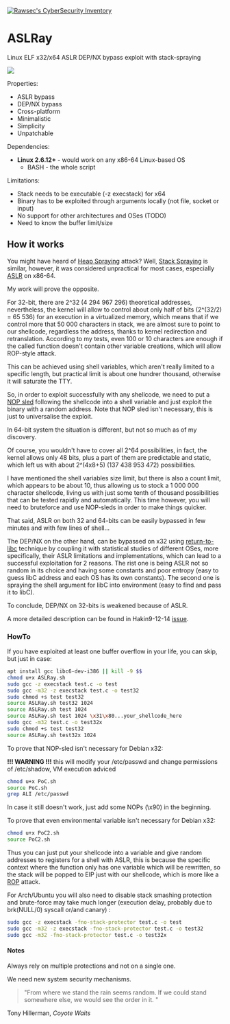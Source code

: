 [![Rawsec's CyberSecurity Inventory](http://list.rawsec.ml/img/badges/Rawsec-inventoried-FF5050_flat-square.svg)](http://list.rawsec.ml/tools.html#ASLRay)

# ASLRay
Linux ELF x32/x64 ASLR DEP/NX bypass exploit with stack-spraying

![](https://i.imgur.com/mBuqu8J.jpg)

Properties:
* ASLR bypass
* DEP/NX bypass
* Cross-platform
* Minimalistic
* Simplicity
* Unpatchable

Dependencies:
* **Linux 2.6.12+** - would work on any x86-64 Linux-based OS
	- BASH - the whole script

Limitations:
* Stack needs to be executable (-z execstack) for x64
* Binary has to be exploited through arguments locally (not file, socket or input)
* No support for other architectures and OSes (TODO)
* Need to know the buffer limit/size

## How it works
You might have heard of [Heap Spraying](https://www.corelan.be/index.php/2011/12/31/exploit-writing-tutorial-part-11-heap-spraying-demystified/) attack? Well, [Stack Spraying](http://j00ru.vexillium.org/?p=769) is similar, however, it was considered unpractical for most cases, especially [ASLR](https://en.wikipedia.org/wiki/Address_space_layout_randomization) on x86-64.

My work will prove the opposite.

For 32-bit, there are 2^32 (4 294 967 296) theoretical addresses, nevertheless, the kernel will allow to control about only half of bits (2^(32/2) = 65 536) for an execution in a virtualized memory, which means that if we control more that 50 000 characters in stack, we are almost sure to point to our shellcode, regardless the address, thanks to kernel redirection and retranslation. According to my tests, even 100 or 10 characters are enough if the called function doesn't contain other variable creations, which will allow ROP-style attack.

This can be achieved using shell variables, which aren't really limited to a specific length, but practical limit is about one hundrer thousand, otherwise it will saturate the TTY.

So, in order to exploit successfully with any shellcode, we need to put a [NOP sled](https://en.wikipedia.org/wiki/NOP_slide) following the shellcode into a shell variable and just exploit the binary with a random address. Note that NOP sled isn't necessary, this is just to universalise the exploit.


In 64-bit system the situation is different, but not so much as of my discovery.

Of course, you wouldn't have to cover all 2^64 possibilities, in fact, the kernel allows only 48 bits, plus a part of them are predictable and static, which left us with about 2^(4x8+5) (137 438 953 472) possibilities.

I have mentioned the shell variables size limit, but there is also a count limit, which appears to be about 10, thus allowing us to stock a 1 000 000 character shellcode, living us with just some tenth of thousand possibilities that can be tested rapidly and automatically. This time however, you will need to bruteforce and use NOP-sleds in order to make things quicker.

That said, ASLR on both 32 and 64-bits can be easily bypassed in few minutes and with few lines of shell...

The DEP/NX on the other hand, can be bypassed on x32 using [return-to-libc](https://www.exploit-db.com/docs/28553.pdf) technique by coupling it with statistical studies of different OSes, more specifically, their ASLR limitations and implementations, which can lead to a successful exploitation for 2 reasons.
The rist one is being ASLR not so random in its choice and having some constants and poor entropy (easy to guess libC address and each OS has its own constants).
The second one is spraying the shell argument for libC into environment (easy to find and pass it to libC).

To conclude, DEP/NX on 32-bits is weakened because of ASLR.

A more detailed description can be found in Hakin9-12-14 [issue](https://hakin9.org/download/hakin9-open-open-source-tools/).

### HowTo

If you have exploited at least one buffer overflow in your life, you can skip, but just in case:
```bash
apt install gcc libc6-dev-i386 || kill -9 $$
chmod u+x ASLRay.sh
sudo gcc -z execstack test.c -o test
sudo gcc -m32 -z execstack test.c -o test32
sudo chmod +s test test32
source ASLRay.sh test32 1024
source ASLRay.sh test 1024
source ASLRay.sh test 1024 \x31\x80...your_shellcode_here
sudo gcc -m32 test.c -o test32x
sudo chmod +s test test32
source ASLRay.sh test32x 1024
```
To prove that NOP-sled isn't necessary for Debian x32:

**!!! WARNING !!!** this will modify your /etc/passwd and change permissions of /etc/shadow, VM execution adviced
```bash
chmod u+x PoC.sh
source PoC.sh
grep ALI /etc/passwd
```
In case it still doesn't work, just add some NOPs (\x90) in the beginning.

To prove that even environmental variable isn't necessary for Debian x32:
```bash
chmod u+x PoC2.sh
source PoC2.sh
```

Thus you can just put your shellcode into a variable and give random addresses to registers for a shell with ASLR, this is because the specific context where the function only has one variable which will be rewritten, so the stack will be popped to EIP just with our shellcode, which is more like a [ROP](https://www.rapid7.com/resources/rop-exploit-explained/) attack.


For Arch/Ubuntu you will also need to disable stack smashing protection and brute-force may take much longer (execution delay, probably due to brk(NULL/0) syscall or/and canary) :
```bash
sudo gcc -z execstack -fno-stack-protector test.c -o test
sudo gcc -m32 -z execstack -fno-stack-protector test.c -o test32
sudo gcc -m32 -fno-stack-protector test.c -o test32x
```

#### Notes

Always rely on multiple protections and not on a single one.

We need new system security mechanisms.

> "From where we stand the rain seems random. If we could stand somewhere else, we would see the order in it. "

Tony Hillerman, *Coyote Waits*
